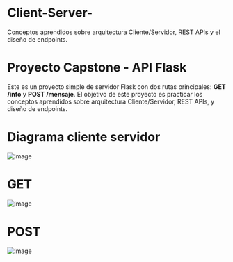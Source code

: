 # Client-Server-
Conceptos aprendidos sobre arquitectura Cliente/Servidor, REST APIs y el diseño de endpoints. 

# Proyecto Capstone - API Flask

Este es un proyecto simple de servidor Flask con dos rutas principales: **GET /info** y **POST /mensaje**. El objetivo de este proyecto es practicar los conceptos aprendidos sobre arquitectura Cliente/Servidor, REST APIs, y diseño de endpoints.

# Diagrama cliente servidor 

![image](https://github.com/user-attachments/assets/65aaa886-d1f9-48ba-881f-88e621376833)


# GET

![image](https://github.com/user-attachments/assets/ad53a153-73b0-4e73-b430-1ded366c30d3)


# POST


![image](https://github.com/user-attachments/assets/ef4e9ab8-9f48-4cf6-b931-bf820bedcd09)



